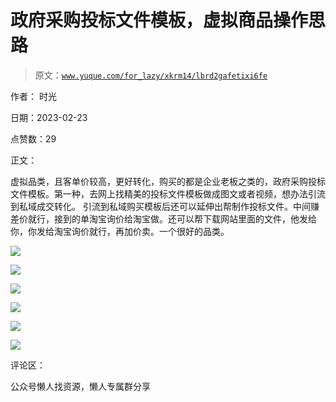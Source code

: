 # 政府采购投标文件模板，虚拟商品操作思路

> 原文：[`www.yuque.com/for_lazy/xkrm14/lbrd2gafetixi6fe`](https://www.yuque.com/for_lazy/xkrm14/lbrd2gafetixi6fe)

作者： 时光

日期：2023-02-23

点赞数：29

正文：

虚拟品类，且客单价较高，更好转化，购买的都是企业老板之类的，政府采购投标文件模板。第一种，去网上找精美的投标文件模板做成图文或者视频，想办法引流到私域成交转化。 引流到私域购买模板后还可以延伸出帮制作投标文件。中间赚差价就行，接到的单淘宝询价给淘宝做。还可以帮下载网站里面的文件，他发给你，你发给淘宝询价就行，再加价卖。一个很好的品类。

![](img/4eede8e5f27118acdff7e18db8420e3f.png)  

![](img/283410defbbf2193a02967294b61c4d3.png)  

![](img/8967735d0b035952f01c9c601f60bf0b.png)  

![](img/2aaf271c9bb117e3f8841c994a8ae439.png)  

![](img/40be79c31b72425736eaef6cf81abdea.png)  

![](img/2031975baf57c8e66718f115045a3de4.png)  

评论区：

公众号懒人找资源，懒人专属群分享

